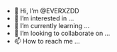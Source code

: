 - 👋 Hi, I’m @EVERXZDD
- 👀 I’m interested in ...
- 🌱 I’m currently learning ...
- 💞️ I’m looking to collaborate on ...
- 📫 How to reach me ...

<!---
EVERXZDD/EVERXZDD is a ✨ special ✨ repository because its `README.md` (this file) appears on your GitHub profile.
You can click the Preview link to take a look at your changes.
--->
